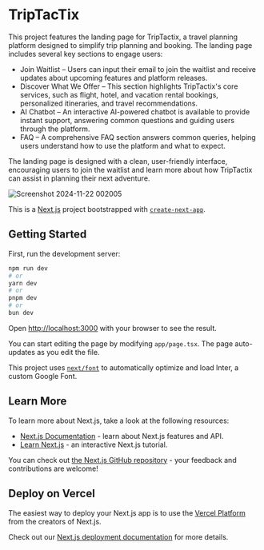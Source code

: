 # TripTacTix
This project features the landing page for TripTactix, a travel planning platform designed to simplify trip planning and booking. The landing page includes several key sections to engage users:

- Join Waitlist – Users can input their email to join the waitlist and receive updates about upcoming features and platform releases.
- Discover What We Offer – This section highlights TripTactix's core services, such as flight, hotel, and vacation rental bookings, personalized itineraries, and travel recommendations.
- AI Chatbot – An interactive AI-powered chatbot is available to provide instant support, answering common questions and guiding users through the platform.
- FAQ – A comprehensive FAQ section answers common queries, helping users understand how to use the platform and what to expect.


The landing page is designed with a clean, user-friendly interface, encouraging users to join the waitlist and learn more about how TripTactix can assist in planning their next adventure.

![Screenshot 2024-11-22 002005](https://github.com/user-attachments/assets/10f95e72-2bf4-48bd-8e9b-cc5521394612)


This is a [Next.js](https://nextjs.org/) project bootstrapped with [`create-next-app`](https://github.com/vercel/next.js/tree/canary/packages/create-next-app).

## Getting Started

First, run the development server:

```bash
npm run dev
# or
yarn dev
# or
pnpm dev
# or
bun dev
```

Open [http://localhost:3000](http://localhost:3000) with your browser to see the result.

You can start editing the page by modifying `app/page.tsx`. The page auto-updates as you edit the file.

This project uses [`next/font`](https://nextjs.org/docs/basic-features/font-optimization) to automatically optimize and load Inter, a custom Google Font.

## Learn More

To learn more about Next.js, take a look at the following resources:

- [Next.js Documentation](https://nextjs.org/docs) - learn about Next.js features and API.
- [Learn Next.js](https://nextjs.org/learn) - an interactive Next.js tutorial.

You can check out [the Next.js GitHub repository](https://github.com/vercel/next.js/) - your feedback and contributions are welcome!

## Deploy on Vercel

The easiest way to deploy your Next.js app is to use the [Vercel Platform](https://vercel.com/new?utm_medium=default-template&filter=next.js&utm_source=create-next-app&utm_campaign=create-next-app-readme) from the creators of Next.js.

Check out our [Next.js deployment documentation](https://nextjs.org/docs/deployment) for more details.
